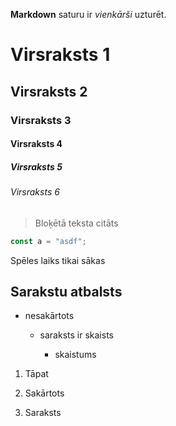 **Markdown** saturu ir _vienkārši_ uzturēt.

# Virsraksts 1

## Virsraksts 2

### Virsraksts 3

#### Virsraksts 4

##### Virsraksts 5

###### Virsraksts 6

> Bloķētā teksta citāts

```ts
const a = "asdf";
```

Spēles laiks tikai sākas

## Sarakstu atbalsts

- nesakārtots

  - saraksts ir skaists

    - skaistums

1. Tāpat

2. Sakārtots

3. Saraksts
